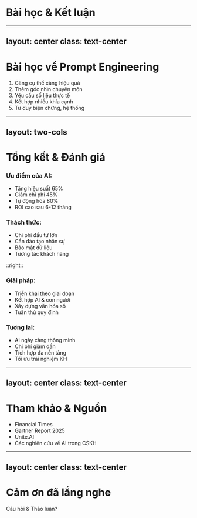 # Bài học & Kết luận

---
layout: center
class: text-center
---

# Bài học về Prompt Engineering

<v-clicks>

1. Càng cụ thể càng hiệu quả
2. Thêm góc nhìn chuyên môn
3. Yêu cầu số liệu thực tế
4. Kết hợp nhiều khía cạnh
5. Tư duy biện chứng, hệ thống

</v-clicks>

---
layout: two-cols
---

# Tổng kết & Đánh giá

<v-clicks>

### Ưu điểm của AI:
- Tăng hiệu suất 65%
- Giảm chi phí 45%
- Tự động hóa 80%
- ROI cao sau 6-12 tháng

### Thách thức:
- Chi phí đầu tư lớn
- Cần đào tạo nhân sự
- Bảo mật dữ liệu
- Tương tác khách hàng

</v-clicks>

::right::

<v-clicks>

### Giải pháp:
- Triển khai theo giai đoạn
- Kết hợp AI & con người
- Xây dựng văn hóa số
- Tuân thủ quy định

### Tương lai:
- AI ngày càng thông minh
- Chi phí giảm dần
- Tích hợp đa nền tảng
- Tối ưu trải nghiệm KH

</v-clicks>

---
layout: center
class: text-center
---

# Tham khảo & Nguồn

<v-clicks>

- Financial Times
- Gartner Report 2025
- Unite.AI
- Các nghiên cứu về AI trong CSKH

</v-clicks>

---
layout: center
class: text-center
---

# Cảm ơn đã lắng nghe
Câu hỏi & Thảo luận?
